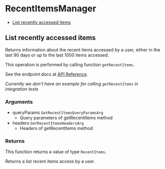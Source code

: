 # RecentItemsManager


- [List recently accessed items](#list-recently-accessed-items)

## List recently accessed items

Returns information about the recent items accessed
by a user, either in the last 90 days or up to the last
1000 items accessed.

This operation is performed by calling function `getRecentItems`.

See the endpoint docs at
[API Reference](https://developer.box.com/reference/get-recent-items/).

*Currently we don't have an example for calling `getRecentItems` in integration tests*

### Arguments

- queryParams `GetRecentItemsQueryParamsArg`
  - Query parameters of getRecentItems method
- headers `GetRecentItemsHeadersArg`
  - Headers of getRecentItems method


### Returns

This function returns a value of type `RecentItems`.

Returns a list recent items access by a user.


